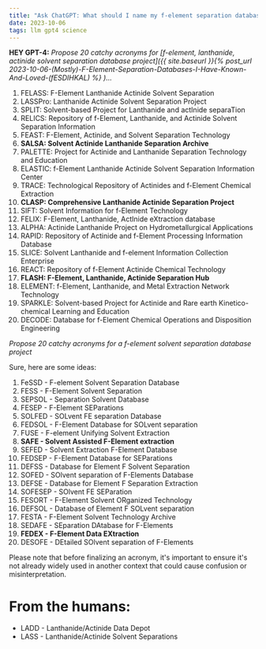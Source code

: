 ```yaml
---
title: "Ask ChatGPT: What should I name my f-element separation database?"
date: 2023-10-06
tags: llm gpt4 science
---
```


**HEY GPT-4:** *Propose 20 catchy acronyms for  [f-element, lanthanide, actinide solvent separation database project]({{ site.baseurl }}{% post_url 2023-10-06-(Mostly)-F-Element-Separation-Databases-I-Have-Known-And-Loved-(fESDIHKAL) %} )...*


1. FELASS: F-Element Lanthanide Actinide Solvent Separation
2. LASSPro: Lanthanide Actinide Solvent Separation Project
3. SPLIT: Solvent-based Project for Lanthanide and actInide separaTion
4. RELICS: Repository of f-Element, Lanthanide, and Actinide Solvent Separation Information
5. FEAST: F-Element, Actinide, and Solvent Separation Technology
6. **SALSA: Solvent Actinide Lanthanide Separation Archive**
7. PALETTE: Project for Actinide and Lanthanide Separation Technology and Education
8. ELASTIC: f-Element Lanthanide Actinide Solvent Separation Information Center
9. TRACE: Technological Repository of Actinides and f-Element Chemical Extraction
10. **CLASP: Comprehensive Lanthanide Actinide Separation Project**
11. SIFT: Solvent Information for f-Element Technology
12. FELIX: F-Element, Lanthanide, ActInide eXtraction database
13. ALPHA: Actinide Lanthanide Project on Hydrometallurgical Applications
14. RAPID: Repository of Actinide and f-Element Processing Information Database 
15. SLICE: Solvent Lanthanide and f-element Information Collection Enterprise
16. REACT: Repository of f-Element Actinide Chemical Technology
17. **FLASH: F-Element, Lanthanide, Actinide Separation Hub**
18. ELEMENT: f-Element, Lanthanide, and Metal Extraction Network Technology 
19. SPARKLE: Solvent-based Project for Actinide and Rare earth Kinetico-chemical Learning and Education
20. DECODE: Database for f-Element Chemical Operations and Disposition Engineering

*Propose 20 catchy acronyms for  a f-element solvent separation database project*

Sure, here are some ideas:

1. FeSSD - F-element Solvent Separation Database
2. FESS - F-Element Solvent Separation
3. SEPSOL - Separation Solvent Database
4. FESEP - F-Element SEParations
5. SOLFED - SOLvent FE separation Database
6. FEDSOL - F-Element Database for SOLvent separation
7. FUSE - F-element Unifying Solvent Extraction
8. **SAFE - Solvent Assisted F-Element extraction**
9. SEFED - Solvent Extraction F-Element Database
10. FEDSEP - F-Element Database for SEParations
11. DEFSS - Database for Element F Solvent Separation
12. SOFED - SOlvent separation of F-Elements Database
13. DEFSE - Database for Element F Separation Extraction
14. SOFESEP - SOlvent FE SEParation
15. FESORT - F-Element Solvent ORganized Technology
16. DEFSOL - Database of Element F SOLvent separation
17. FESTA - F-Element Solvent Technology Archive
18. SEDAFE - SEparation DAtabase for F-Elements
19. **FEDEX - F-Element Data EXtraction**
20. DESOFE - DEtailed SOlvent separation of F-Elements

Please note that before finalizing an acronym, it's important to ensure it's not already widely used in another context that could cause confusion or misinterpretation.

# From the humans:

- LADD - Lanthanide/Actinide Data Depot
- LASS - Lanthanide/Actinide Solvent Separations 